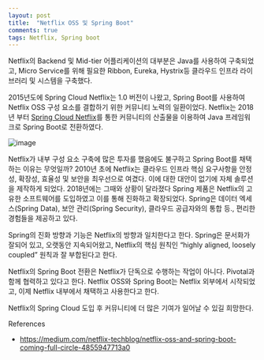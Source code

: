```yaml
---
layout: post
title:  "Netflix OSS 및 Spring Boot"
comments: true
tags: Netflix, Spring boot
---
```

Netflix의 Backend 및 Mid-tier 어플리케이션의 대부분은 Java를 사용하여 구축되었고, Micro Service를 위해 필요한 Ribbon, Eureka, Hystrix등 클라우드 인프라 라이브러리 및 시스템을 구축했다.

2015년도에 Spring Cloud Netflix는 1.0 버전이 나왔고, Spring Boot를 사용하여 Netflix OSS 구성 요소를 결합하기 위한 커뮤니티 노력의 일환이었다. Netflix는 2018년 부터 [Spring Cloud Netflix](https://spring.io/projects/spring-cloud-netflix)를 통한 커뮤니티의 산출물을 이용하여 Java 프레임워크로 Spring Boot로 전환하였다.

![image](https://user-images.githubusercontent.com/111643/116035938-d268e500-a6a0-11eb-83c7-23bf0a21a32c.png)

Netflix가 내부 구성 요소 구축에 많은 투자를 했음에도 불구하고 Spring Boot를 채택하는 이유는 무엇일까? 2010년 초에 Netflix는 클라우드 인프라 핵심 요구사항을 안정성, 확장성, 효율성 및 보안을 최우선으로 여겼다. 이에 대한 대안이 없기에 자체 솔루션을 제작하게 되었다. 2018년에는 그때와 상황이 달라졌다 Spring 제품은 Netflix의 고유한 소프트웨어를 도입하였고 이를 통해 진화하고 확장되었다. Spring은 데이터 엑세스(Spring Data), 보안 관리(Spring Security), 클라우드 공급자와의 통합 등., 편리한 경험들을 제공하고 있다.

Spring의 진화 방향과 기능은 Netflix의 방향과 일치한다고 한다. Spring은 문서화가 잘되어 있고, 오랫동안 지속되어왔고, Netflix의 핵심 원칙인 “highly aligned, loosely coupled” 원칙과 잘 부합된다고 한다.

Netflix의 Spring Boot 전환은 Netflix가 단독으로 수행하는 작업이 아니다. Pivotal과 함께 협력하고 있다고 한다. Netflix OSS와 Spring Boot는 Netflix 외부에서 시작되었고, 이제 Netflix 내부에서 채택하고 사용한다고 한다.

Netflix의 Spring Cloud 도입 후 커뮤니티에 더 많은 기여가 일어날 수 있길 희망한다.

References
* https://medium.com/netflix-techblog/netflix-oss-and-spring-boot-coming-full-circle-4855947713a0

